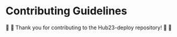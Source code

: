 # Contributing Guidelines

:space_invader: :tada: Thank you for contributing to the Hub23-deploy repository! :tada: :space_invader:

